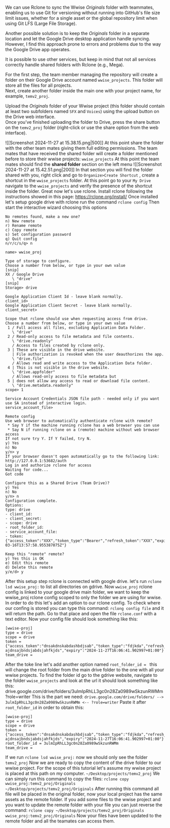 We can use Rclone to sync the Wwise _Originals_ folder with teammates, enabling us to use Git for versioning without running into GitHub's file size limit issues, whether for a single asset or the global repository limit when using Git LFS (Large File Storage).

Another possible solution is to keep the _Originals_ folder in a separate location and let the Google Drive desktop application handle syncing. However, I find this approach prone to errors and problems due to the way the Google Drive app operates.

It is possible to use other services, but keep in mind that not all services correctly handle shared folders with Rclone (e.g., Mega).

For the first step, the team member managing the repository will create a folder on their Google Drive account named `wwise_projects`. This folder will store all the files for all projects.  
Next, create another folder inside the main one with your project name, for example, `temv2_proj`.

Upload the _Originals_ folder of your Wwise project (this folder should contain at least two subfolders named `SFX` and `Voices`) using the upload button on the Drive web interface.  
Once you’ve finished uploading the folder to Drive, press the share button on the `temv2_proj` folder (right-click or use the share option from the web interface).

![[Screenshot 2024-11-27 at 15.38.15.png|500]]
At this point share the folder with the other team mates giving them full editing permissions.
The team mates that have received the shared folder will create a folder mentioned before to store their wwise projects: `wwise_projects`
At this point the team mates should find the **shared folder** section on the left menu
![[Screenshot 2024-11-27 at 15.42.51.png|200]]
In that section you will find the folder shared with you, right click and go to `Organize>Create Shortcut` , create a shortcut in the `wwise_projects` folder.
At this point go to your `My Drive` navigate to the `wwise_projects` and verify the presence of the shortcut inside the folder.
Great now let's use rclone.
Install rclone following the instructions showed in this page: https://rclone.org/install/
Once installed let's setup google drive with rclone
run the command `rclone config`
Then start the interactive wizard choosing this options
```
No remotes found, make a new one?
n) New remote
r) Rename remote
c) Copy remote
s) Set configuration password
q) Quit config
n/r/c/s/q> n
```

```
name> wwise_proj
```

```
Type of storage to configure.
Choose a number from below, or type in your own value
[snip]
XX / Google Drive
   \ "drive"
[snip]
Storage> drive
```

```
Google Application Client Id - leave blank normally.
client_id>
Google Application Client Secret - leave blank normally.
client_secret>
```

```
Scope that rclone should use when requesting access from drive.
Choose a number from below, or type in your own value
 1 / Full access all files, excluding Application Data Folder.
   \ "drive"
 2 / Read-only access to file metadata and file contents.
   \ "drive.readonly"
   / Access to files created by rclone only.
 3 | These are visible in the drive website.
   | File authorization is revoked when the user deauthorizes the app.
   \ "drive.file"
   / Allows read and write access to the Application Data folder.
 4 | This is not visible in the drive website.
   \ "drive.appfolder"
   / Allows read-only access to file metadata but
 5 | does not allow any access to read or download file content.
   \ "drive.metadata.readonly"
scope> 1
```

```
Service Account Credentials JSON file path - needed only if you want use SA instead of interactive login.
service_account_file>
```

```
Remote config
Use web browser to automatically authenticate rclone with remote?
 * Say Y if the machine running rclone has a web browser you can use
 * Say N if running rclone on a (remote) machine without web browser access
If not sure try Y. If Y failed, try N.
y) Yes
n) No
y/n> y
If your browser doesn't open automatically go to the following link: http://127.0.0.1:53682/auth
Log in and authorize rclone for access
Waiting for code...
Got code
```

```
Configure this as a Shared Drive (Team Drive)?
y) Yes
n) No
y/n> n
Configuration complete.
Options:
type: drive
- client_id:
- client_secret:
- scope: drive
- root_folder_id:
- service_account_file:
- token: {"access_token":"XXX","token_type":"Bearer","refresh_token":"XXX","expiry":"2014-03-16T13:57:58.955387075Z"}
```

```
Keep this "remote" remote?
y) Yes this is OK
e) Edit this remote
d) Delete this remote
y/e/d> y
```

After this setup step rclone is connected with google drive.
let's run `rclone lsd wwise_proj:` to list all directories on gdrive.
Now `wwise_proj` rclone config is linked to your google drive main folder, we want to keep the wwise_proj rclone config scoped to only the folder we are using for wwise. In order to do this let's add an option to our rclone config. To check where our confing is stored you can type this command: `rclong config file` and it will return the path. Go to that place and open the file `rclone.conf` with a text editor.
Now your config file should look something like this:
```
[wwise-proj]
type = drive
scope = drive
token = {"access_token":"dnsakdnskabdashbdjsab","token_type":"fdjkda","refresh_token":"ds ajdnsajbndsjabdsjahfkjds","expiry":"2024-11-27T16:06:41.902997+01:00"}
team_drive = 
```
After the toke line let's add another option named `root_folder_id = ` this will change the root folder from the main drive folder to the one with all your wwise projects. To find the folder id go to the gdrive website, navigate to the folder `wwise_projects` and look at the url it should look something like this:
drive.google.com/drive/folders/3ulmIpRhLL3gc0n28Za0989wSkzunRWMm?role=writer
This is the part we need:
`drive.google.com/drive/folders/ --> 3ulmIpRhLL3gc0n28Za0989wSkzunRWMm <-- ?role=writer`
Paste it after `root_folder_id` in order to obtain this:
```
[wwise-proj]
type = drive
scope = drive
token = {"access_token":"dnsakdnskabdashbdjsab","token_type":"fdjkda","refresh_token":"ds ajdnsajbndsjabdsjahfkjds","expiry":"2024-11-27T16:06:41.902997+01:00"}
root_folder_id = 3ulmIpRhLL3gc0n28Za0989wSkzunRWMm
team_drive = 
```

If we run `rclone lsd wwise_proj:` now we should only see the folder `temv2_proj`
Now we are ready to copy the content of the drive folder to our wwise project. For the scope of this tutorial let's assume my wwise project is placed at this path on my computer. `~/Desktop/projects/temv2_proj`
We can simply run this command to copy the files: `rclone copy wwise_proj:temv2_proj/Originals ~/Desktop/projects/temv2_proj/Originals`
After running this command all file will be placed in the original folder, now your local project has the same assets as the remote folder.
If you add some files to the wwise project and you want to update the remote folder with your file you can just reverse the command: 
`rclone copy ~/Desktop/projects/temv2_proj/Originals wwise_proj:temv2_proj/Originals`
Now your files have been updated to the remote folder and all the teamates can access them.